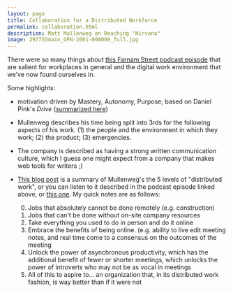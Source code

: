 ```yaml
---
layout: page
title: Collaboration for a Distributed Workforce
permalink: collaboration.html
description: Matt Mullenweg on Reaching "Nirvana" 
image: 297755main_GPN-2001-000009_full.jpg
---
```


There were so many things about [this Farnam Street podcast episode](https://fs.blog/knowledge-project/matt-mullenweg/
) that are salient for workplaces in general and the digital work environment that we've now found ourselves in. 

Some highlights: 
* motivation driven by Mastery, Autonomy, Purpose; based on Daniel Pink's _Drive_ ([summarized here](https://blog.deliveringhappiness.com/the-motivation-trifecta-autonomy-mastery-and-purpose))
* Mullenweg describes his time being split into 3rds for the following aspects of his work. (1) the people and the environment in which they work; (2) the product; (3) emergencies. 
* The company is described as having a strong written communication culture, which I guess one might expect from a company that makes web tools for writers ;) 
* [This blog post](https://medium.com/swlh/the-five-levels-of-remote-work-and-why-youre-probably-at-level-2-ccaf05a25b9c) is a summary of Mullenweg's the 5 levels of "distributed work", or you can listen to it described in the podcast episode linked above, or [this one](https://samharris.org/podcasts/194-new-future-work/). 
My quick notes are as follows: 

    0. Jobs that absolutely cannot be done remotely (e.g. construction) 
    1. Jobs that can't be done without on-site company resources 
    2. Take everything you used to do in person and do it online
    3. Embrace the benefits of being online. (e.g. ability to live edit meeting notes, and real time come to a consensus on the outcomes of the meeting 
    4. Unlock the power of asynchronous productivity, which has the additional benefit of fewer or shorter meetings, which unlocks the power of introverts who may not be as vocal in meetings 
    5. All of this to aspire to... an organization that, in its distributed work fashion, is way better than if it were not 
